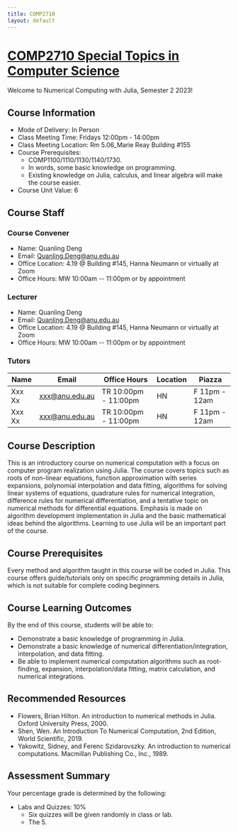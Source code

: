 ```yaml
---
title: COMP2710
layout: default
---
```


# [COMP2710 Special Topics in Computer Science](https://programsandcourses.anu.edu.au/2021/course/comp2710) 

Welcome to Numerical Computing with Julia, Semester 2 2023!

## Course Information

- Mode of Delivery: In Person
- Class Meeting Time: Fridays 12:00pm - 14:00pm
- Class Meeting Location: Rm 5.06_Marie Reay Building #155
- Course Prerequisites:
  - COMP1100/1110/1130/1140/1730.
  - In words, some basic knowledge on programming.
  - Existing knowledge on Julia, calculus, and linear algebra will make the course easier.
- Course Unit Value: 6

## Course Staff

### Course Convener

- Name: Quanling Deng
- Email: Quanling.Deng@anu.edu.au
- Office Location: 4.19 @ Building #145, Hanna Neumann or virtually at Zoom
- Office Hours: MW 10:00am -- 11:00pm or by appointment

### Lecturer

- Name: Quanling Deng
- Email: Quanling.Deng@anu.edu.au
- Office Location: 4.19 @ Building #145, Hanna Neumann or virtually at Zoom
- Office Hours: MW 10:00am -- 11:00pm or by appointment

### Tutors

| Name   | Email           | Office Hours        | Location | Piazza        |
|--------|-----------------|---------------------|----------|---------------|
| Xxx Xx | xxx@anu.edu.au  | TR 10:00pm - 11:00pm | HN       | F 11pm - 12am |
| Xxx Xx | xxx@anu.edu.au  | TR 10:00pm - 11:00pm | HN       | F 11pm - 12am |

## Course Description

This is an introductory course on numerical computation with a focus on computer program realization using Julia. The course covers topics such as roots of non-linear equations, function approximation with series expansions, polynomial interpolation and data fitting, algorithms for solving linear systems of equations, quadrature rules for numerical integration, difference rules for numerical differentiation, and a tentative topic on numerical methods for differential equations. Emphasis is made on algorithm development implementation in Julia and the basic mathematical ideas behind the algorithms. Learning to use Julia will be an important part of the course.

## Course Prerequisites

Every method and algorithm taught in this course will be coded in Julia. This course offers guide/tutorials only on specific programming details in Julia, which is not suitable for complete coding beginners.

## Course Learning Outcomes

By the end of this course, students will be able to:

- Demonstrate a basic knowledge of programming in Julia.
- Demonstrate a basic knowledge of numerical differentiation/integration, interpolation, and data fitting.
- Be able to implement numerical computation algorithms such as root-finding, expansion, interpolation/data fitting, matrix calculation, and numerical integrations.

## Recommended Resources

- Flowers, Brian Hilton. An introduction to numerical methods in Julia. Oxford University Press, 2000.
- Shen, Wen. An Introduction To Numerical Computation, 2nd Edition, World Scientific, 2019.
- Yakowitz, Sidney, and Ferenc Szidarovszky. An introduction to numerical computations. Macmillan Publishing Co., Inc., 1989.

## Assessment Summary

Your percentage grade is determined by the following:

- Labs and Quizzes: 10%
  - Six quizzes will be given randomly in class or lab.
  - The 5.
